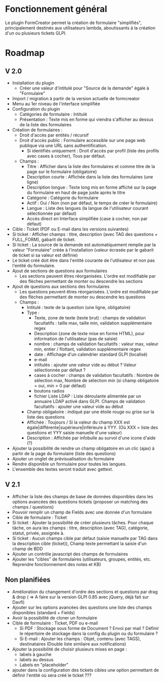 Fonctionnement général
======================

Le plugin FormCreator permet la création de formulaire "simplifiés", principalement destinés aux utilisateurs lambda, aboutissants à la création d'un ou plusieurs tickets GLPI.


Roadmap
=======

V 2.0
-----
- Installation du plugin
     - Créer une valeur d'intitulé pour "Source de la demande" égale à "Formulaire"
- Import / migration à partir de la version actuelle de formcreator
- Menu au 1er niveau de l'interface simplifiée
- Configuration du plugin
     - Catégories de formulaire : Intitulé
     - Présentation : Texte mis en forme qui viendra s'afficher au dessus de la liste des formulaires
- Création de formulaires :
     - Droit d'accès par entités / récursif
     - Droit d'accès public : Formulaire accessible sur une page web publique via une URL sans authentification.
         - Si identifiés uniquement : Droit d'accès par profil (liste des profils avec cases à cocher), Tous par défaut.
     - Champs :
         - Titre : Afficher dans la liste des formulaires et comme titre de la page sur le formulaire (obligatoire)
         - Description courte :  Affichée dans la liste des formulaires (une ligne)
         - Description longue : Texte long mis en forme affiché sur la page du formulaire en haut de page juste après le titre
         - Catégorie : Catégorie du formulaire
         - Actif : Oui / Non (non par défaut, le temps de créer le formulaire)
         - Langue : Liste des langues (la langue de l'utilisateur courant sélectionnée par défaut)
         - Accès direct en Interface simplifiée (case à cocher, non par défaut)
- Cible : Ticket (PDF ou E-mail dans les versions suivantes)
- Si ticket : Afficher champs : titre, description (avec TAG des questions + FULL_FORM), gabarit de ticket.
- Si ticket : La source de la demande est automatiquement remplie par la valeur "Formulaire" créée à l'installation (valeur écrasée par le gabarit de ticket si sa valeur est définie)
- Le ticket créé doit être dans l'entité courante de l'utilisateur et non pas l'entité du formulaire.
- Ajout de sections de questions aux formulaires
    - Les sections peuvent êtres réorganisées. L'ordre est modifiable par des flèches permettant de monter ou descendre les sections
- Ajout de questions aux sections des formulaires
    - Les questions peuvent êtres réorganisées. L'ordre est modifiable par des flèches permettant de monter ou descendre les questions
    - Champs :
        - Intitulé : texte de la question (une ligne, obligatoire)
        - Type :
            - Texte, zone de texte (texte brut) : champs de validation facultatifs : taille max, taille min, validation supplémentaire regex
            - Description (zone de texte mise en forme HTML), pour information de l'utilisateur (pas de saisie)
            - nombre : champs de validation facultatifs : valeur max, valeur min, entier / flottant, validation supplémentaire regex
            - date : Affichage d'un calendrier standard GLPI (localisé)
            - e-mail
            - intitulés : ajouter une valeur vide au début ? Valeur sélectionnée par défaut ?
            - cases à cocher : champs de validation facultatifs : Nombre de sélection max, Nombre de sélection min (si champ obligatoire = oui, min > 0 par défaut)
            - boutons radios
            - fichier
              Liste LDAP : Liste déroulante alimentée par un annuaire LDAP activé dans GLPI. Champs de validation facultatifs : ajouter une valeur vide au début
        - Champ obligatoire : indiqué par une étoile rouge ou grise sur la liste des questions
        - Affichée : Toujours / Si la valeur du champ XXX  est égale|différente|supérieure|inférieure à YYY. (Où XXX = liste des questions et YYY saisie manuelle d'une valeur)
        - Description : Affichée par infobulle au survol d'une icone d'aide (?)
- Ajouter la possibilité de rendre un champ obligatoire en un clic (ajax) à partir de la page du formulaire (liste des questions)
- Ajouter un onglet de prévisualisation du formulaire
- Rendre disponible un formulaire pour toutes les langues.
- L'ensemble des textes seront traduit avec gettext.


V 2.1
-----
- Afficher la liste des champs de base de données disponibles dans les options avancées des questions tickets (proposer un matching des champs / questions)
- Pouvoir remplir un champ de Fields avec une donnée d'un formulaire
- Cible de formulaire : Ticket
- Si ticket : Ajouter la possibilité de créer plusieurs tâches. Pour chaque tâche, on aura les champs : titre, description (avec TAG), catégorie, statut, privée, assignée à.
- Si ticket : Aucun  champs cible par défaut (saisie manuelle par TAG dans la description cible (ticket)), Champ texte permettant la saisie d'un champ de BDD
- Ajouter un contrôle javascript des champs de formulaires
- Ajouter les "cibles" de formulaires (utilisateurs, groupes, entités, etc. Reprendre fonctionnement des notes et KB)


Non planifiées
--------------
- Amélioration du changement d'ordre des sections et questions par drag & drop ( => A faire sur la version GLPI 0.85 avec jQuery, déjà fait sur Davfi)
- Ajouter sur les options avancées des questions une liste des champs disponibles (standard + Fields)
- Avoir la possibilité de cloner un formulaire
- Cible de formulaire : Ticket, PDF ou e-mail
    - Si PDF : Stockage sous forme de Document ? Envoi par mail ? Définir le répertoire de stockage dans la config du plugin ou du formulaire ?
    - Si E-mail : Ajouter les champs : Objet, contenu (avec TAGS), destinataires (Double liste similaire aux notifications)
- Ajouter la possibilité de choisir plusieurs mises en page :
    - labels à gauche
    - labels au dessus
    - Labels en "placeholder"
-  ajouter dans la configuration des tickets cibles une option permettant de définir l'entité où sera créé le ticket ???
